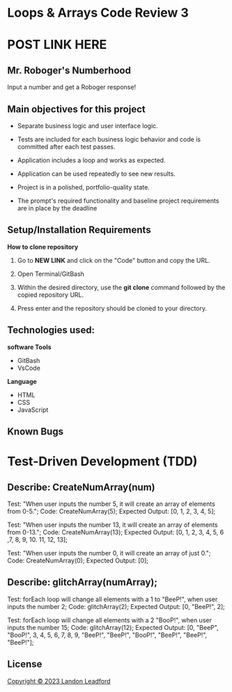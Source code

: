 # Loops & Arrays Code Review 3

# POST LINK HERE

## Mr. Roboger's Numberhood

Input a number and get a Roboger response!

## Main objectives for this project

- Separate business logic and user interface logic.

- Tests are included for each business logic behavior and code is committed after each test passes.

- Application includes a loop and works as expected.

- Application can be used repeatedly to see new results.

- Project is in a polished, portfolio-quality state.

- The prompt's required functionality and baseline project requirements are in place by the deadline

## Setup/Installation Requirements

**How to clone repository**

1. Go to 
**NEW LINK**
and click on the "Code" button and copy the URL.

2. Open Terminal/GitBash

3. Within the desired directory, use the **git clone** command followed by the copied repository URL.

4. Press enter and the repository should be cloned to your directory.



## Technologies used:

**software Tools**
- GitBash
- VsCode

**Language**
- HTML
- CSS
- JavaScript

## Known Bugs

# Test-Driven Development (TDD)

## Describe: CreateNumArray(num)

Test: "When user inputs the number 5, it will create an array of elements from 0-5.";
Code: CreateNumArray(5); 
Expected Output: [0, 1, 2, 3, 4, 5];

Test: "When user inputs the number 13, it will create an array of elements from 0-13.";
Code: CreateNumArray(13); 
Expected Output: [0, 1, 2, 3, 4, 5, 6 ,7, 8, 9, 10. 11, 12, 13];

Test: "When user inputs the number 0, it will create an array of just 0.";
Code: CreateNumArray(0); 
Expected Output: [0];

## Describe: glitchArray(numArray);

Test: forEach loop will change all elements with a 1 to "BeeP!", when user inputs the number 2;
Code: glitchArray(2);
Expected Output: [0, "BeeP!", 2];

Test: forEach loop will change all elements with a 2 "BooP!", when user inputs the number 15;
Code: glitchArray(12);
Expected Output: [0, "BeeP", "BooP!", 3, 4, 5, 6, 7, 8, 9, "BeeP!", "BeeP!", "BooP!", "BeeP!", "BeeP!", "BeeP!"];




## License
[Copyright © 2023 Landon Leadford](LICENSE.txt)
